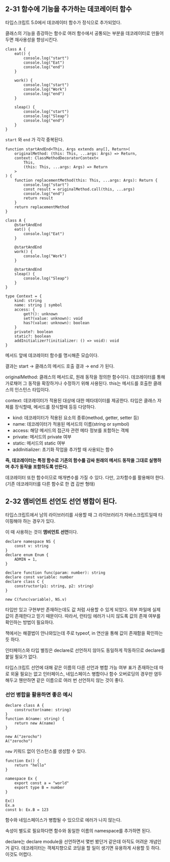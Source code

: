 ## 2-31 함수에 기능을 추가하는 데코레이터 함수

타입스크립트 5.0에서 데코레이터 함수가 정식으로 추가되었다.

클래스의 기능을 증강하는 함수로 여러 함수에서 공통되는 부분을 데코레이터로 만들어두면 재사용성을 향상시킨다.

```tsx
class A {
	eat() {
		console.log("start")
		console.log("Eat")
		console.log("end")
	}

	work() {
		console.log("start")
		console.log("Work")
		console.log("end")
	}

	sleap() {
		console.log("start")
		console.log("Sleap")
		console.log("end")
	}
}
```

`start` 와 `end` 가 각각 중복된다.

```tsx
function startAndEnd<This, Args extends any[], Return>(
	originalMethod: (this: This, ...args: Args) => Return,
	context: ClassMethodDecoratorContext<
		This,
		(this: This, ...args: Args) => Return
	>
) {
	function replacementMethod(this: This, ...args: Args): Return {
		console.log("start")
		const result = originalMethod.call(this, ...args)
		console.log("end")
		return result
	}
	return replacementMethod
}

class A {
	@startAndEnd
	eat() {
		console.log("Eat")
	}

	@startAndEnd
	work() {
		console.log("Work")
	}

	@startAndEnd
	sleap() {
		console.log("Sleap")
	}
}
```

```tsx
type Context = {
	kind: string
	name: string | symbol
	access: {
		get?(): unknown
		set?(value: unknown): void
		has?(value: unknown): boolean
	}
	private?: boolean
	static?: boolean
	addInitializer?(initializer: () => void): void
}
```

메서드 앞에 데코레이터 함수를 명시해준 모습이다.

결과는 start → 클래스의 메서드 호출 결과 → end 가 된다.

originalMethod: 클래스의 메서드로, 원래 동작을 정의한 함수이다. 데코레이터를 통해 가로채어 그 동작을 확장하거나 수정하기 위해 사용된다. this는 메서드를 호출한 클래스의 인스턴스 타입이다.

context: 데코레이터가 적용된 대상에 대한 메타데이터를 제공한다. 타입은 클래스 자체를 장식할때, 메서드를 장식할때 등등 다양하다.

- kind: 데코레이터가 적용된 요소의 종류(method, getter, setter 등)
- name: 데코레이터가 적용된 메서드의 이름(string or symbol)
- access: 해당 메서드의 접근자 관련 메타 정보를 포함하는 객체
- private: 메서드의 private 여부
- static: 메서드의 static 여부
- addInitializer: 초기화 작업을 추가할 때 사용되는 함수

**즉, 데코레이터는 특정 함수로 기존의 함수를 감싸 원래의 메서드 동작을 그대로 실행하며 추가 동작을 포함하도록 만든다.**

<aside>

데코레이터 또한 함수이므로 매개변수를 가질 수 있다. 다만, 고차함수를 활용해야 한다.(기존 데코레이터를 다른 함수로 한 겹 감싼 형태)

</aside>

## 2-32 앰비언트 선언도 선언 병합이 된다.

타입스크립트에서 남의 라이브러리를 사용할 때 그 라이브러리가 자바스크립트일때 타이핑해야 하는 경우가 있다.

이 때 사용하는 것이 **앰비언트 선언**이다.

```tsx
declare namespace NS {
	const v: string
}
declare enum Enum {
	ADMIN = 1,
}

declare function func(param: number): string
declare const variable: number
declare class C {
	constructor(p1: string, p2: string)
}

new C(func(variable), NS.v)
```

타입만 있고 구현부만 존재하는데도 값 처럼 사용할 수 있게 되었다. 외부 파일에 실제 값이 존재한다고 믿기 때문이다. 따라서, 런타임 에러가 나지 않도록 값의 존재 여부를 확인하는 방법이 필요하다.

<aside>

책에서는 해결법이 안나와있는데 주로 typeof, in 연산을 통해 값이 존재함을 확인하는 듯 하다.

</aside>

인터페이스와 타입 별칭은 declare로 선언하지 않아도 동일하게 작동하므로 declare를 붙일 필요가 없다.

타입스크립트 선언에 대해 같은 이름의 다른 선언과 병합 가능 여부 표가 존재하는데 따로 외울 필요는 없고 인터페이스, 네임스페이스 병합이나 함수 오버로딩의 경우만 염두해두고 웬만하면 같은 이름으로 여러 번 선언하지 않는 것이 좋다.

### 선언 병합을 활용하면 좋은 예시

```tsx
declare class A {
	constructor(name: string)
}
function A(name: string) {
	return new A(name)
}

new A("zerocho")
A("zerocho")
```

`new` 키워드 없이 인스턴스를 생성할 수 있다.

```tsx
function Ex() {
	return "hello"
}

namespace Ex {
	export const a = "world"
	export type B = number
}

Ex()
Ex.a
const b: Ex.B = 123
```

함수와 네임스페이스가 병합될 수 있으므로 에러가 나지 않는다.

속성이 별도로 필요하다면 함수와 동일한 이름의 namespace를 추가하면 된다.

declare는 declare module을 선언하면서 몇번 봤던거 같은데 아직도 어려운 개념인거 같다. 데코레이터는 객체지향으로 코딩을 할 일이 생기면 유용하게 사용할 듯 하다. 이것도 어렵다.
